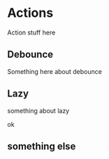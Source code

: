 # Actions

Action stuff here

## Debounce

Something here about debounce

## Lazy

something about lazy

ok

## something else
